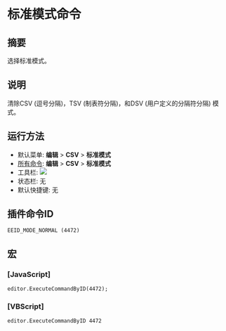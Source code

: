 # 标准模式命令

## 摘要

选择标准模式。

## 说明

清除CSV (逗号分隔)，TSV (制表符分隔)，和DSV (用户定义的分隔符分隔) 模式。

## 运行方法

- 默认菜单: **编辑** \> **CSV** \> **标准模式**
- [所有命令](../tools/all_commands): **编辑** \> **CSV** \> **标准模式**
- 工具栏: ![](../../images/default_mode..png)
- 状态栏: 无
- 默认快捷键: 无

## 插件命令ID

```
EEID_MODE_NORMAL (4472)
```

## 宏

### \[JavaScript\]

```
editor.ExecuteCommandByID(4472);
```

### \[VBScript\]

```
editor.ExecuteCommandByID 4472
```
